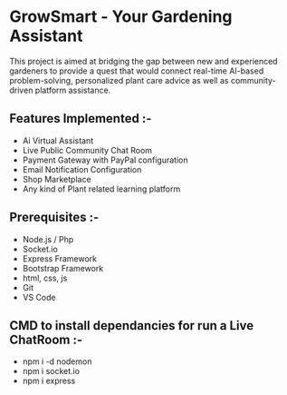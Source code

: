 # GrowSmart - Your Gardening Assistant
This project is aimed at bridging the gap between new and experienced gardeners to provide a quest that would  connect real-time AI-based problem-solving, personalized plant care advice as well as community-driven platform assistance.

## Features Implemented :- 
- Ai Virtual Assistant
- Live Public Community Chat Room
- Payment Gateway with PayPal configuration
- Email Notification Configuration
- Shop Marketplace
- Any kind of Plant related learning platform

## Prerequisites :-
- Node.js / Php
- Socket.io
- Express Framework
- Bootstrap Framework
- html, css, js
- Git
- VS Code

## CMD to install dependancies for run a Live ChatRoom :- 
- npm i -d nodemon
- npm i socket.io
- npm i express
